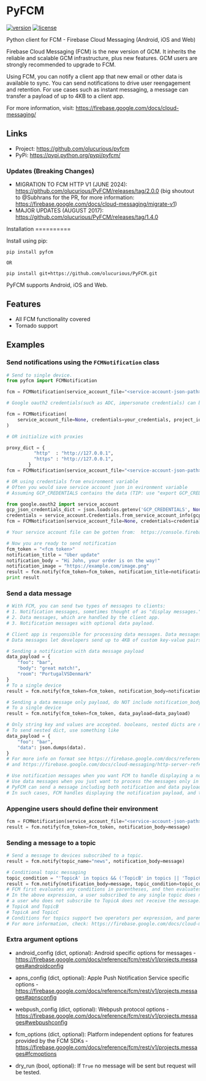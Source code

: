 # PyFCM

[![version](http://img.shields.io/pypi/v/pyfcm.svg?style=flat-square)](https://pypi.python.org/pypi/pyfcm/)
[![license](http://img.shields.io/pypi/l/pyfcm.svg?style=flat-square)](https://pypi.python.org/pypi/pyfcm/)

Python client for FCM - Firebase Cloud Messaging (Android, iOS and Web)

Firebase Cloud Messaging (FCM) is the new version of GCM. It inherits
the reliable and scalable GCM infrastructure, plus new features. GCM
users are strongly recommended to upgrade to FCM.

Using FCM, you can notify a client app that new email or other data is
available to sync. You can send notifications to drive user reengagement
and retention. For use cases such as instant messaging, a message can
transfer a payload of up to 4KB to a client app.

For more information, visit:
<https://firebase.google.com/docs/cloud-messaging/>

## Links

-   Project: <https://github.com/olucurious/pyfcm>
-   PyPi: <https://pypi.python.org/pypi/pyfcm/>

### Updates (Breaking Changes)

-   MIGRATION TO FCM HTTP V1 (JUNE 2024):
    <https://github.com/olucurious/PyFCM/releases/tag/2.0.0> (big
    shoutout to @Subhrans for the PR, for more information:
    <https://firebase.google.com/docs/cloud-messaging/migrate-v1>)
-   MAJOR UPDATES (AUGUST 2017):
    <https://github.com/olucurious/PyFCM/releases/tag/1.4.0>

Installation ==========

Install using pip:

    pip install pyfcm

    OR

    pip install git+https://github.com/olucurious/PyFCM.git

PyFCM supports Android, iOS and Web.

## Features

-   All FCM functionality covered
-   Tornado support

## Examples

### Send notifications using the `FCMNotification` class

``` python
# Send to single device.
from pyfcm import FCMNotification

fcm = FCMNotification(service_account_file="<service-account-json-path>", project_id="<project-id>")

# Google oauth2 credentials(such as ADC, impersonate credentials) can be used instead of service account file.

fcm = FCMNotification(
    service_account_file=None, credentials=your_credentials, project_id="<project-id>"
)

# OR initialize with proxies

proxy_dict = {
          "http"  : "http://127.0.0.1",
          "https" : "http://127.0.0.1",
        }
fcm = FCMNotification(service_account_file="<service-account-json-path>", project_id="<project-id>", proxy_dict=proxy_dict)

# OR using credentials from environment variable
# Often you would save service account json in evironment variable
# Assuming GCP_CREDENTIALS contains the data (TIP: use "export GCP_CREDENTIALS=$(filename.json)" to quickly load the json)

from google.oauth2 import service_account
gcp_json_credentials_dict = json.loads(os.getenv('GCP_CREDENTIALS', None))
credentials = service_account.Credentials.from_service_account_info(gcp_json_credentials_dict, scopes=['https://www.googleapis.com/auth/firebase.messaging'])
fcm = FCMNotification(service_account_file=None, credentials=credentials, project_id="<project-id>")

# Your service account file can be gotten from:  https://console.firebase.google.com/u/0/project/_/settings/serviceaccounts/adminsdk

# Now you are ready to send notification
fcm_token = "<fcm token>"
notification_title = "Uber update"
notification_body = "Hi John, your order is on the way!"
notification_image = "https://example.com/image.png"
result = fcm.notify(fcm_token=fcm_token, notification_title=notification_title, notification_body=notification_body, notification_image=notification_image)
print result
```

### Send a data message

``` python
# With FCM, you can send two types of messages to clients:
# 1. Notification messages, sometimes thought of as "display messages."
# 2. Data messages, which are handled by the client app.
# 3. Notification messages with optional data payload.

# Client app is responsible for processing data messages. Data messages have only custom key-value pairs. (Python dict)
# Data messages let developers send up to 4KB of custom key-value pairs.

# Sending a notification with data message payload
data_payload = {
    "foo": "bar",
    "body": "great match!",
    "room": "PortugalVSDenmark"
}
# To a single device
result = fcm.notify(fcm_token=fcm_token, notification_body=notification_body, data_payload=data_payload)

# Sending a data message only payload, do NOT include notification_body also do NOT include notification body
# To a single device
result = fcm.notify(fcm_token=fcm_token, data_payload=data_payload)

# Only string key and values are accepted. booleans, nested dicts are not supported
# To send nested dict, use something like
data_payload = {
    "foo": "bar",
    "data": json.dumps(data).
}
# For more info on format see https://firebase.google.com/docs/reference/fcm/rest/v1/projects.messages#Message
# and https://firebase.google.com/docs/cloud-messaging/http-server-ref#downstream-http-messages-json

# Use notification messages when you want FCM to handle displaying a notification on your app's behalf.
# Use data messages when you just want to process the messages only in your app.
# PyFCM can send a message including both notification and data payloads.
# In such cases, FCM handles displaying the notification payload, and the client app handles the data payload.
```

### Appengine users should define their environment

``` python
fcm = FCMNotification(service_account_file="<service-account-json-path>", project_id="<project-id>", proxy_dict=proxy_dict, env='app_engine')
result = fcm.notify(fcm_token=fcm_token, notification_body=message)
```

### Sending a message to a topic

``` python
# Send a message to devices subscribed to a topic.
result = fcm.notify(topic_name="news", notification_body=message)

# Conditional topic messaging
topic_condition = "'TopicA' in topics && ('TopicB' in topics || 'TopicC' in topics)"
result = fcm.notify(notification_body=message, topic_condition=topic_condition)
# FCM first evaluates any conditions in parentheses, and then evaluates the expression from left to right.
# In the above expression, a user subscribed to any single topic does not receive the message. Likewise,
# a user who does not subscribe to TopicA does not receive the message. These combinations do receive it:
# TopicA and TopicB
# TopicA and TopicC
# Conditions for topics support two operators per expression, and parentheses are supported.
# For more information, check: https://firebase.google.com/docs/cloud-messaging/topic-messaging
```

### Extra argument options

-   android_config (dict, optional): Android specific options for messages -
        <https://firebase.google.com/docs/reference/fcm/rest/v1/projects.messages#androidconfig>

-   apns_config (dict, optional): Apple Push Notification Service specific options -
        <https://firebase.google.com/docs/reference/fcm/rest/v1/projects.messages#apnsconfig>

-   webpush_config (dict, optional): Webpush protocol options -
        <https://firebase.google.com/docs/reference/fcm/rest/v1/projects.messages#webpushconfig>

-   fcm_options (dict, optional): Platform independent options for features provided by the FCM SDKs -
        <https://firebase.google.com/docs/reference/fcm/rest/v1/projects.messages#fcmoptions>
-  dry_run (bool, optional): If `True` no message will be sent but
        request will be tested.
